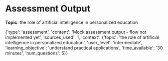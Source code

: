 # Assessment Output

**Topic**: the role of artificial intelligence in personalized education

{'type': 'assessment', 'content': 'Mock assessment output - flow not implemented yet', 'sources_used': 1, 'context': {'topic': 'the role of artificial intelligence in personalized education', 'user_level': 'intermediate', 'learning_objective': 'understand practical applications', 'time_available': '30 minutes', 'num_questions': 5}}